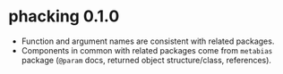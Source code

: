 # phacking 0.1.0

* Function and argument names are consistent with related packages.
* Components in common with related packages come from `metabias` package
  (`@param` docs, returned object structure/class, references).
